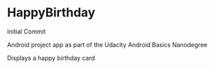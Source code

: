 # HappyBirthday
Initial Commit


Android project app as part of the Udacity Android Basics Nanodegree

Displays a happy birthday card
